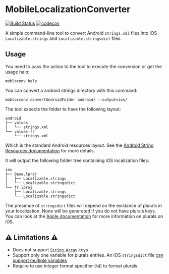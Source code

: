 # MobileLocalizationConverter

[![Build Status](https://travis-ci.org/Liquidsoul/MobileLocalizationConverter.svg?branch=master)](https://travis-ci.org/Liquidsoul/MobileLocalizationConverter)
[![codecov](https://codecov.io/gh/Liquidsoul/MobileLocalizationConverter/branch/master/graph/badge.svg)](https://codecov.io/gh/Liquidsoul/MobileLocalizationConverter)

A simple command-line tool to convert Android `strings.xml` files into iOS `Localizable.strings` and `Localizable.stringsdict` files.

## Usage

You need to pass the action to the tool to execute the conversion or get the usage help:

    mobloconv help

You can convert a android strings directory with this command:

    moblocconv convertAndroidFolder android/ --output=ios/

The tool expects the folder to have the following layout:
```
android
├── values
│   └── strings.xml
└── values-fr
    └── strings.xml
```
Which is the standard Android resources layout. See the [Android String Resources documentation](https://developer.android.com/guide/topics/resources/string-resource.html) for more details.

It will output the following folder tree containing iOS localization files:
```
ios
├── Base.lproj
│   ├── Localizable.strings
│   └── Localizable.stringsdict
└── fr.lproj
    ├── Localizable.strings
    └── Localizable.stringsdict
```
The presence of `stringsdict` files will depend on the existance of plurals in your localization. None will be generated if you do not have plurals keys.
You can look at the [Apple documentation](https://developer.apple.com/library/ios/documentation/MacOSX/Conceptual/BPInternational/LocalizingYourApp/LocalizingYourApp.html#//apple_ref/doc/uid/10000171i-CH5-SW10) for more information on plurals on iOS.

## ⚠️ Limitations ⚠️

* Does not support [`String Array`](https://developer.android.com/guide/topics/resources/string-resource.html#StringArray) keys
* Support only one variable for plurals entries. An iOS `stringsdict` file [can support multiple variables](https://developer.apple.com/library/ios/documentation/MacOSX/Conceptual/BPInternational/StringsdictFileFormat/StringsdictFileFormat.html#//apple_ref/doc/uid/10000171i-CH16-SW3)
* Require to use integer format specifier (`%d`) to format plurals
